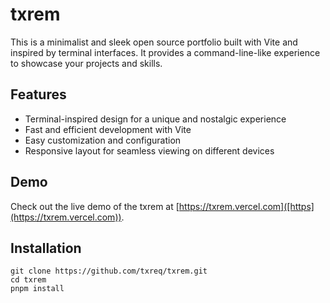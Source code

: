 # txrem

This is a minimalist and sleek open source portfolio built with Vite and inspired by terminal interfaces. It provides a command-line-like experience to showcase your projects and skills.

## Features

- Terminal-inspired design for a unique and nostalgic experience
- Fast and efficient development with Vite
- Easy customization and configuration
- Responsive layout for seamless viewing on different devices

## Demo

Check out the live demo of the txrem at [https://txrem.vercel.com]([https](https://txrem.vercel.com)).

## Installation

```shell
git clone https://github.com/txreq/txrem.git
cd txrem
pnpm install
```
